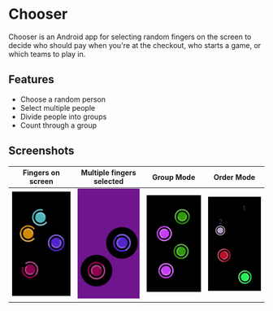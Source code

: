 # Chooser

Chooser is an Android app for selecting random fingers on the screen to decide who should pay when you're at the checkout, who starts a game, or which teams to play in.

## Features
- Choose a random person
- Select multiple people
- Divide people into groups
- Count through a group

## Screenshots

| Fingers on screen                 | Multiple fingers selected         | Group Mode                        | Order Mode                        |
| --------------------------------- | --------------------------------- | --------------------------------- | --------------------------------- |
| ![](screenshots/screenshot-1.png) | ![](screenshots/screenshot-2.png) | ![](screenshots/screenshot-3.png) | ![](screenshots/screenshot-4.png) |
